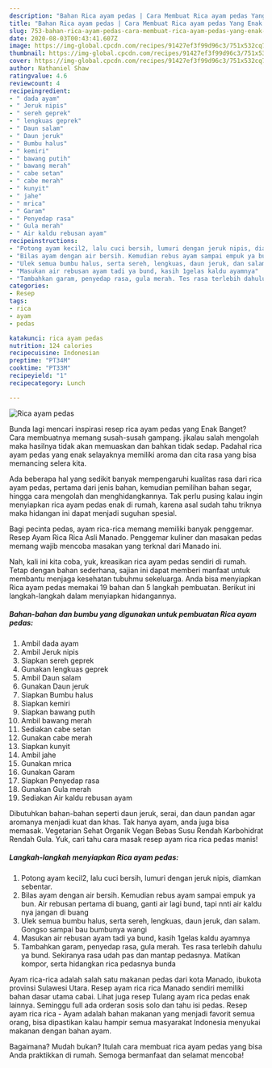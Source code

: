 ```yaml
---
description: "Bahan Rica ayam pedas | Cara Membuat Rica ayam pedas Yang Enak Banget"
title: "Bahan Rica ayam pedas | Cara Membuat Rica ayam pedas Yang Enak Banget"
slug: 753-bahan-rica-ayam-pedas-cara-membuat-rica-ayam-pedas-yang-enak-banget
date: 2020-08-03T00:43:41.607Z
image: https://img-global.cpcdn.com/recipes/91427ef3f99d96c3/751x532cq70/rica-ayam-pedas-foto-resep-utama.jpg
thumbnail: https://img-global.cpcdn.com/recipes/91427ef3f99d96c3/751x532cq70/rica-ayam-pedas-foto-resep-utama.jpg
cover: https://img-global.cpcdn.com/recipes/91427ef3f99d96c3/751x532cq70/rica-ayam-pedas-foto-resep-utama.jpg
author: Nathaniel Shaw
ratingvalue: 4.6
reviewcount: 4
recipeingredient:
- " dada ayam"
- " Jeruk nipis"
- " sereh geprek"
- " lengkuas geprek"
- " Daun salam"
- " Daun jeruk"
- " Bumbu halus"
- " kemiri"
- " bawang putih"
- " bawang merah"
- " cabe setan"
- " cabe merah"
- " kunyit"
- " jahe"
- " mrica"
- " Garam"
- " Penyedap rasa"
- " Gula merah"
- " Air kaldu rebusan ayam"
recipeinstructions:
- "Potong ayam kecil2, lalu cuci bersih, lumuri dengan jeruk nipis, diamkan sebentar."
- "Bilas ayam dengan air bersih. Kemudian rebus ayam sampai empuk ya bun. Air rebusan pertama di buang, ganti air lagi bund, tapi nnti air kaldu nya jangan di buang"
- "Ulek semua bumbu halus, serta sereh, lengkuas, daun jeruk, dan salam. Gongso sampai bau bumbunya wangi"
- "Masukan air rebusan ayam tadi ya bund, kasih 1gelas kaldu ayamnya"
- "Tambahkan garam, penyedap rasa, gula merah. Tes rasa terlebih dahulu ya bund. Sekiranya rasa udah pas dan mantap pedasnya. Matikan kompor, serta hidangkan rica pedasnya bunda"
categories:
- Resep
tags:
- rica
- ayam
- pedas

katakunci: rica ayam pedas 
nutrition: 124 calories
recipecuisine: Indonesian
preptime: "PT34M"
cooktime: "PT33M"
recipeyield: "1"
recipecategory: Lunch

---
```



![Rica ayam pedas](https://img-global.cpcdn.com/recipes/91427ef3f99d96c3/751x532cq70/rica-ayam-pedas-foto-resep-utama.jpg)

Bunda lagi mencari inspirasi resep rica ayam pedas yang Enak Banget? Cara membuatnya memang susah-susah gampang. jikalau salah mengolah maka hasilnya tidak akan memuaskan dan bahkan tidak sedap. Padahal rica ayam pedas yang enak selayaknya memiliki aroma dan cita rasa yang bisa memancing selera kita.

Ada beberapa hal yang sedikit banyak mempengaruhi kualitas rasa dari rica ayam pedas, pertama dari jenis bahan, kemudian pemilihan bahan segar, hingga cara mengolah dan menghidangkannya. Tak perlu pusing kalau ingin menyiapkan rica ayam pedas enak di rumah, karena asal sudah tahu triknya maka hidangan ini dapat menjadi suguhan spesial.

Bagi pecinta pedas, ayam rica-rica memang memiliki banyak penggemar. Resep Ayam Rica Rica Asli Manado. Penggemar kuliner dan masakan pedas memang wajib mencoba masakan yang terknal dari Manado ini.


Nah, kali ini kita coba, yuk, kreasikan rica ayam pedas sendiri di rumah. Tetap dengan bahan sederhana, sajian ini dapat memberi manfaat untuk membantu menjaga kesehatan tubuhmu sekeluarga. Anda bisa menyiapkan Rica ayam pedas memakai 19 bahan dan 5 langkah pembuatan. Berikut ini langkah-langkah dalam menyiapkan hidangannya.

<!--inarticleads1-->

##### Bahan-bahan dan bumbu yang digunakan untuk pembuatan Rica ayam pedas:

1. Ambil  dada ayam
1. Ambil  Jeruk nipis
1. Siapkan  sereh geprek
1. Gunakan  lengkuas geprek
1. Ambil  Daun salam
1. Gunakan  Daun jeruk
1. Siapkan  Bumbu halus
1. Siapkan  kemiri
1. Siapkan  bawang putih
1. Ambil  bawang merah
1. Sediakan  cabe setan
1. Gunakan  cabe merah
1. Siapkan  kunyit
1. Ambil  jahe
1. Gunakan  mrica
1. Gunakan  Garam
1. Siapkan  Penyedap rasa
1. Gunakan  Gula merah
1. Sediakan  Air kaldu rebusan ayam


Dibutuhkan bahan-bahan seperti daun jeruk, serai, dan daun pandan agar aromanya menjadi kuat dan khas. Tak hanya ayam, anda juga bisa memasak. Vegetarian Sehat Organik Vegan Bebas Susu Rendah Karbohidrat Rendah Gula. Yuk, cari tahu cara masak resep ayam rica rica pedas manis! 

<!--inarticleads2-->

##### Langkah-langkah menyiapkan Rica ayam pedas:

1. Potong ayam kecil2, lalu cuci bersih, lumuri dengan jeruk nipis, diamkan sebentar.
1. Bilas ayam dengan air bersih. Kemudian rebus ayam sampai empuk ya bun. Air rebusan pertama di buang, ganti air lagi bund, tapi nnti air kaldu nya jangan di buang
1. Ulek semua bumbu halus, serta sereh, lengkuas, daun jeruk, dan salam. Gongso sampai bau bumbunya wangi
1. Masukan air rebusan ayam tadi ya bund, kasih 1gelas kaldu ayamnya
1. Tambahkan garam, penyedap rasa, gula merah. Tes rasa terlebih dahulu ya bund. Sekiranya rasa udah pas dan mantap pedasnya. Matikan kompor, serta hidangkan rica pedasnya bunda


Ayam rica-rica adalah salah satu makanan pedas dari kota Manado, ibukota provinsi Sulawesi Utara. Resep ayam rica rica Manado sendiri memiliki bahan dasar utama cabai. Lihat juga resep Tulang ayam rica pedas enak lainnya. Seminggu full ada orderan sosis solo dan tahu isi pedas. Resep ayam rica rica - Ayam adalah bahan makanan yang menjadi favorit semua orang, bisa dipastikan kalau hampir semua masyarakat Indonesia menyukai makanan dengan bahan ayam. 

Bagaimana? Mudah bukan? Itulah cara membuat rica ayam pedas yang bisa Anda praktikkan di rumah. Semoga bermanfaat dan selamat mencoba!
